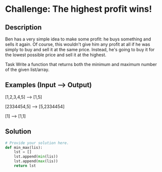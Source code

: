 # Challenge: The highest profit wins!

## Description

Ben has a very simple idea to make some profit: he buys something and sells it again. Of course, this wouldn't give him any profit at all if he was simply to buy and sell it at the same price. Instead, he's going to buy it for the lowest possible price and sell it at the highest.

Task
Write a function that returns both the minimum and maximum number of the given list/array.

## Examples (Input --> Output)

[1,2,3,4,5] --> [1,5]

[2334454,5] --> [5,2334454]

[1]         --> [1,1]

## Solution

```python
# Provide your solution here.
def min_max(lis):
    lst = []
    lst.append(min(lis))
    lst.append(max(lis))
    return lst
